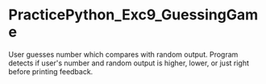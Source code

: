 # PracticePython_Exc9_GuessingGame
User guesses number which compares with random output.  Program detects if user's number and random output is higher, lower, or just right before printing feedback.
